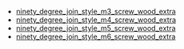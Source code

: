 * [ninety_degree_join_style_m3_screw_wood_extra](ninety_degree_join_style_m3_screw_wood_extra)
* [ninety_degree_join_style_m4_screw_wood_extra](ninety_degree_join_style_m4_screw_wood_extra)
* [ninety_degree_join_style_m5_screw_wood_extra](ninety_degree_join_style_m5_screw_wood_extra)
* [ninety_degree_join_style_m6_screw_wood_extra](ninety_degree_join_style_m6_screw_wood_extra)
